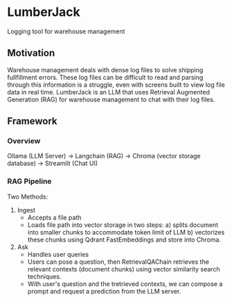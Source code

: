 # LumberJack
Logging tool for warehouse management

## Motivation
Warehouse management deals with dense log files to solve shipping fullfillment errors. These log files can be difficult to read and parsing through this information is a struggle, even with screens built to view log file data in real time. LumberJack is an LLM that uses Retrieval Augmented Generation (RAG) for warehouse management to chat with their log files.

## Framework
### Overview
Ollama (LLM Server) -> Langchain (RAG) -> Chroma (vector storage database) -> Streamlit (Chat UI)
### RAG Pipeline
Two Methods:
1. Ingest
    - Accepts a file path
    - Loads file path into vector storage in two steps:
        a) splits document into smaller chunks to accommodate token limit of LLM
        b) vectorizes these chunks using Qdrant FastEmbeddings and store into Chroma.
2. Ask
    - Handles user queries
    - Users can pose a question, then RetrievalQAChain retrieves the relevant contexts (document chunks) using vector similarity search techniques.
    - With user's question and the tretrieved contexts, we can compose a prompt and request a prediction from the LLM server.